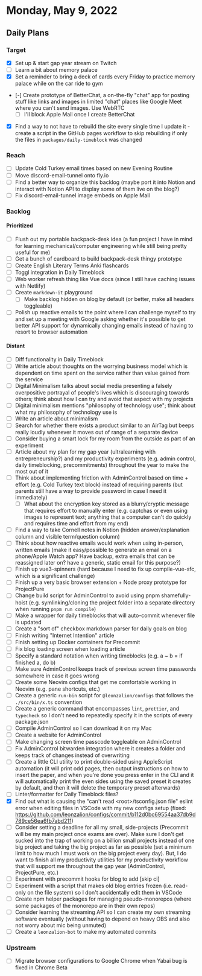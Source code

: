# Monday, May 9, 2022

## Daily Plans

### Target

- [x] Set up & start gap year stream on Twitch
- [ ] Learn a bit about memory palace
- [x] Set a reminder to bring a deck of cards every Friday to practice memory palace while on the car ride to gym
- [-] Create prototype of BetterChat, a on-the-fly "chat" app for posting stuff like links and images in limited "chat" places like Google Meet where you can't send images. Use WebRTC
  - [ ] I'll block Apple Mail once I create BetterChat
- [x] Find a way to not have to rebuild the site every single time I update it - create a script in the GitHub pages workflow to skip rebuilding if only the files in `packages/daily-timeblock` was changed

### Reach

- [ ] Update Cold Turkey email times based on new Evening Routine
- [ ] Move discord-email-tunnel onto fly.io
- [ ] Find a better way to organize this backlog (maybe port it into Notion and interact with Notion API to display some of them live on the blog?)
- [ ] Fix discord-email-tunnel image embeds on Apple Mail

### Backlog

#### Prioritized

- [ ] Flush out my portable backpack-desk idea (a fun project I have in mind for learning mechanical/computer engineering while still being pretty useful for me)
- [ ] Get a bunch of cardboard to build backpack-desk thingy prototype
- [ ] Create English Literary Terms Anki flashcards
- [ ] Toggl integration in Daily Timeblock
- [ ] Web worker refresh thing like Vue docs (since I still have caching issues with Netlify)
- [ ] Create `markdown-it` playground
  - [ ] Make backlog hidden on blog by default (or better, make all headers toggleable)
- [ ] Polish up reactive emails to the point where I can challenge myself to try and set up a meeting with Google asking whether it's possible to get better API support for dynamically changing emails instead of having to resort to browser automation

#### Distant

- [ ] Diff functionality in Daily Timeblock
- [ ] Write article about thoughts on the worrying business model which is dependent on time spent on the service rather than value gained from the service
- [ ] Digital Minimalism talks about social media presenting a falsely overpositive portrayal of people's lives which is discouraging towards others; think about how I can try and avoid that aspect with my projects
- [ ] Digital minimalism mentions "philosophy of technology use"; think about what my philosophy of technology use is
- [ ] Write an article about minimalism
- [ ] Search for whether there exists a product similar to an AirTag but beeps really loudly whenever it moves out of range of a separate device
- [ ] Consider buying a smart lock for my room from the outside as part of an experiment
- [ ] Article about my plan for my gap year (ultralearning with entrepreneurship?) and my productivity experiments (e.g. admin control, daily timeblocking, precommitments) throughout the year to make the most out of it
- [ ] Think about implementing friction with AdminControl based on time + effort (e.g. Cold Turkey text block) instead of requiring parents (but parents still have a way to provide password in case I need it immediately)
  - [ ] What about the encryption key stored as a blurry/cryptic message that requires effort to manually enter (e.g. captchas or even using images to represent text; anything that a computer can't do quickly and requires time and effort from my end)
- [ ] Find a way to take Cornell notes in Notion (hidden answer/explanation column and visible term/question column)
- [ ] Think about how reactive emails would work when using in-person, written emails (make it easy/possible to generate an email on a phone/Apple Watch app? Have backup, extra emails that can be reassigned later on? have a generic, static email for this purpose?)
- [ ] Finish up vue3-spinners (hard because I need to fix up compile-vue-sfc, which is a significant challenge)
- [ ] Finish up a very basic browser extension + Node proxy prototype for ProjectPure
- [ ] Change build script for AdminControl to avoid using pnpm shamefully-hoist (e.g. symlinking/cloning the project folder into a separate directory when running `pnpm run compile`)
- [ ] Make a wrapper for daily timeblocks that will auto-commit whenever file is updated
- [ ] Create a "sort of" checkbox markdown parser for daily goals on blog
- [ ] Finish writing "Internet Intention" article
- [ ] Finish setting up Docker containers for Precommit
- [ ] Fix blog loading screen when loading article
- [ ] Specify a standard notation when writing timeblocks (e.g. a ~ b = if finished a, do b)
- [ ] Make sure AdminControl keeps track of previous screen time passwords somewhere in case it goes wrong
- [ ] Create some Neovim configs that get me comfortable working in Neovim (e.g. pane shortcuts, etc.)
- [ ] Create a generic `run-bin` script for `@leonzalion/configs` that follows the `./src/bin/x.ts` convention
- [ ] Create a generic command that encompasses `lint`, `prettier`, and `typecheck` so I don't need to repeatedly specify it in the scripts of every package.json
- [ ] Compile AdminControl so I can download it on my Mac
- [ ] Create a website for AdminControl
- [ ] Make changing screen time passcode toggleable on AdminControl
- [ ] Fix AdminControl bitwarden integration where it creates a folder and keeps track of changes instead of overwriting
- [ ] Create a little CLI utility to print double-sided using AppleScript automation (it will print odd pages, then output instructions on how to insert the paper, and when you're done you press enter in the CLI and it will automatically print the even sides using the saved preset it creates by default, and then it will delete the temporary preset afterwards)
- [ ] Linter/formatter for Daily Timeblock files?
- [x] Find out what is causing the "can't read &lt;root&gt;/tsconfig.json file" eslint error when editing files in VSCode with my new configs setup (fixed: <https://github.com/leonzalion/configs/commit/b112d0bc69554aa37db9d789ce56ea6fb7abd211>)
- [ ] Consider setting a deadline for all my small, side-projects (Precommit will be my main project once exams are over). Make sure I don't get sucked into the trap of working on a billion small projects instead of one big project and taking the big project as far as possible (set a minimum limit to how much I must work on the big project every day). But, I do want to finish all my productivity utilities for my productivity workflow that will support me throughout the gap year (AdminControl, ProjectPure, etc.)
- [ ] Experiment with precommit hooks for blog to add \[skip ci]
- [ ] Experiment with a script that makes old blog entries frozen (i.e. read-only on the file system) so I don't accidentally edit them in VSCode
- [ ] Create npm helper packages for managing pseudo-monorepos (where some packages of the monorepo are in their own repos)
- [ ] Consider learning the streaming API so I can create my own streaming software eventually (without having to depend on heavy OBS and also not worry about mic being unmuted)
- [ ] Create a `leonzalion-bot` to make my automated commits

### Upstream

- [ ] Migrate browser configurations to Google Chrome when Yabai bug is fixed in Chrome Beta
